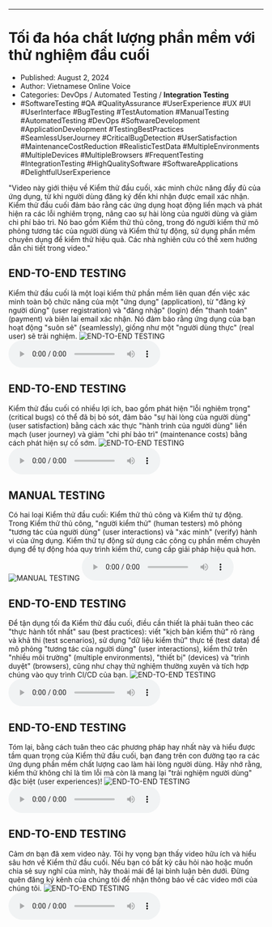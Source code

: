 
---

# Tối đa hóa chất lượng phần mềm với thử nghiệm đầu cuối

- Published: August 2, 2024
- Author: Vietnamese Online Voice
- Categories: DevOps / Automated Testing / **Integration Testing**
- #SoftwareTesting #QA #QualityAssurance #UserExperience #UX #UI #UserInterface #BugTesting #TestAutomation #ManualTesting #AutomatedTesting #DevOps #SoftwareDevelopment #ApplicationDevelopment #TestingBestPractices #SeamlessUserJourney #CriticalBugDetection #UserSatisfaction #MaintenanceCostReduction #RealisticTestData #MultipleEnvironments #MultipleDevices #MultipleBrowsers #FrequentTesting #IntegrationTesting #HighQualitySoftware #SoftwareApplications #DelightfulUserExperience

"Video này giới thiệu về Kiểm thử đầu cuối, xác minh chức năng đầy đủ của ứng dụng, từ khi người dùng đăng ký đến khi nhận được email xác nhận. Kiểm thử đầu cuối đảm bảo rằng các ứng dụng hoạt động liền mạch và phát hiện ra các lỗi nghiêm trọng, nâng cao sự hài lòng của người dùng và giảm chi phí bảo trì. Nó bao gồm Kiểm thử thủ công, trong đó người kiểm thử mô phỏng tương tác của người dùng và Kiểm thử tự động, sử dụng phần mềm chuyên dụng để kiểm thử hiệu quả. Các nhà nghiên cứu có thể xem hướng dẫn chi tiết trong video."


## END-TO-END TESTING

Kiểm thử đầu cuối là một loại kiểm thử phần mềm liên quan đến việc xác minh toàn bộ chức năng của một "ứng dụng" (application), từ "đăng ký người dùng" (user registration) và "đăng nhập" (login) đến "thanh toán" (payment) và biên lai email xác nhận. Nó đảm bảo rằng ứng dụng của bạn hoạt động "suôn sẻ" (seamlessly), giống như một "người dùng thực" (real user) sẽ trải nghiệm.
![END-TO-END TESTING](https://http-archiver-apis-production-80.schnworks.com/storage/images/transitions/2024-08-02/transition-12217033658-Montserrat-SemiBold-283593.jpg)
<audio controls>
    <source src="https://http-archiver-apis-production-80.schnworks.com/storage/storage/audio/file-38178283640.mp3" type="audio/mpeg">
</audio>



## END-TO-END TESTING

Kiểm thử đầu cuối có nhiều lợi ích, bao gồm phát hiện "lỗi nghiêm trọng" (critical bugs) có thể đã bị bỏ sót, đảm bảo "sự hài lòng của người dùng" (user satisfaction) bằng cách xác thực "hành trình của người dùng" liền mạch (user journey) và giảm "chi phí bảo trì" (maintenance costs) bằng cách phát hiện sự cố sớm.
![END-TO-END TESTING](https://http-archiver-apis-production-80.schnworks.com/storage/images/transitions/2024-08-02/transition--7523670265-Montserrat-Regular-303F9F.jpg)
<audio controls>
    <source src="https://http-archiver-apis-production-80.schnworks.com/storage/storage/audio/file-6660784457.mp3" type="audio/mpeg">
</audio>



## MANUAL TESTING

Có hai loại Kiểm thử đầu cuối: Kiểm thử thủ công và Kiểm thử tự động. Trong Kiểm thử thủ công, "người kiểm thử" (human testers) mô phỏng "tương tác của người dùng" (user interactions) và "xác minh" (verify) hành vi của ứng dụng. Kiểm thử tự động sử dụng các công cụ phần mềm chuyên dụng để tự động hóa quy trình kiểm thử, cung cấp giải pháp hiệu quả hơn.
![MANUAL TESTING](https://http-archiver-apis-production-80.schnworks.com/storage/images/transitions/2024-08-02/transition--19280495108-Montserrat-Black-9C27B0.jpg)
<audio controls>
    <source src="https://http-archiver-apis-production-80.schnworks.com/storage/storage/audio/file-14844281678.mp3" type="audio/mpeg">
</audio>



## END-TO-END TESTING

Để tận dụng tối đa Kiểm thử đầu cuối, điều cần thiết là phải tuân theo các "thực hành tốt nhất" sau (best practices): viết "kịch bản kiểm thử" rõ ràng và khả thi (test scenarios), sử dụng "dữ liệu kiểm thử" thực tế (test data) để mô phỏng "tương tác của người dùng" (user interactions), kiểm thử trên "nhiều môi trường" (multiple environments), "thiết bị" (devices) và "trình duyệt" (browsers), cũng như chạy thử nghiệm thường xuyên và tích hợp chúng vào quy trình CI/CD của bạn.
![END-TO-END TESTING](https://http-archiver-apis-production-80.schnworks.com/storage/images/transitions/2024-08-02/transition--1315615138-Montserrat-Regular-673AB7.jpg)
<audio controls>
    <source src="https://http-archiver-apis-production-80.schnworks.com/storage/storage/audio/file-49336736767.mp3" type="audio/mpeg">
</audio>



## END-TO-END TESTING

Tóm lại, bằng cách tuân theo các phương pháp hay nhất này và hiểu được tầm quan trọng của Kiểm thử đầu cuối, bạn đang trên con đường tạo ra các ứng dụng phần mềm chất lượng cao làm hài lòng người dùng. Hãy nhớ rằng, kiểm thử không chỉ là tìm lỗi mà còn là mang lại "trải nghiệm người dùng" đặc biệt (user experiences)!
![END-TO-END TESTING](https://http-archiver-apis-production-80.schnworks.com/storage/images/transitions/2024-08-02/transition--23602537302-Montserrat-Bold-7B1FA2.jpg)
<audio controls>
    <source src="https://http-archiver-apis-production-80.schnworks.com/storage/storage/audio/file-26804264018.mp3" type="audio/mpeg">
</audio>



## END-TO-END TESTING

Cảm ơn bạn đã xem video này. Tôi hy vọng bạn thấy video hữu ích và hiểu sâu hơn về Kiểm thử đầu cuối. Nếu bạn có bất kỳ câu hỏi nào hoặc muốn chia sẻ suy nghĩ của mình, hãy thoải mái để lại bình luận bên dưới. Đừng quên đăng ký kênh của chúng tôi để nhận thông báo về các video mới của chúng tôi.
![END-TO-END TESTING](https://http-archiver-apis-production-80.schnworks.com/storage/images/transitions/2024-08-02/transition-7502801326-Montserrat-Thin-303F9F.jpg)
<audio controls>
    <source src="https://http-archiver-apis-production-80.schnworks.com/storage/storage/audio/file-256589266.mp3" type="audio/mpeg">
</audio>

